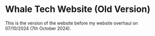 # Whale Tech Website (Old Version)

This is the version of the website before my website overhaul on 07/10/2024 (7th October 2024).
